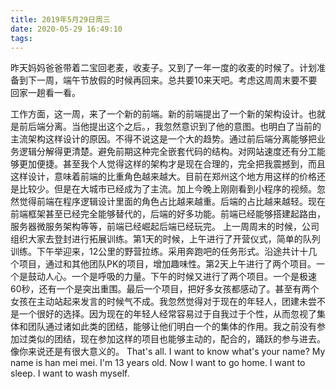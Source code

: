 ```yaml
---
title: 2019年5月29日周三
date: 2020-05-29 16:49:10
tags:
---
```

昨天妈妈爸爸带着二宝回老麦，收麦子。又到了一年一度的收麦的时候了。计划准备到下一周，端午节放假的时候再回来。总共要10来天吧。考虑这周周末要不要回家一趟看一看。
<!-- more -->


工作方面，这一周，来了一个新的前端。新的前端提出了一个新的架构设计。也就是前后端分离。当他提出这个之后。，我忽然意识到了他的意图。也明白了当前的主流架构这样设计的原因。不得不说这是一个大的趋势。通过前后端分离能够把业务逻辑分解得更清楚。避免前期这种完全嵌套代码的结构。对网站速度还有分工能够更加便捷。甚至我个人觉得这样的架构才是现在合理的，完全把我震撼到，而且这样设计，意味着前端的比重角色越来越大。目前在郑州这个地方用这样的价格还是比较少。但是在大城市已经成为了主流。加上今晚上刚刚看到小程序的视频。忽然觉得前端在程序逻辑设计里面的角色占比越来越重。后端的占比越来越轻。现在前端框架甚至已经完全能够替代的，后端的好多功能。前端已经能够搭建起路由，服务器微服务架构等等，前端已经崛起后端已经玩完。
上一周周末的时候，公司组织大家去登封进行拓展训练。第1天的时候，上午进行了开营仪式，简单的队列训练。下午举迎来，12公里的野营拉练。采用奔跑吧的任务形式。沿途共计十几个项目，通过和其他团队PK的项目，增加趣味性。第2天上午进行了两个项目。一个是鼓动人心。一个是呼吸的力量。下午的时候又进行了两个项目。一个是极速60秒，还有一个是突出重围。最后一个项目，把好多女孩都感动了。甚至有两个女孩在主动站起来发言的时候气不成。我忽然觉得对于现在的年轻人，团建未尝不是一个很好的选择。因为现在的年轻人经常容易过于自我过于个性，从而忽视了集体和团队通过诸如此类的团结，能够让他们明白一个的集体的作用。我之前没有参加过类似的团结，现在参加这样的项目也能够主动的，配合的，踊跃的参与进去。像你来说还是有很大意义的。
That's all. I want to know what's your name? My name is han mei mei. I'm 13 years old. Now I want to go home. I want to sleep. I want to wash myself. 